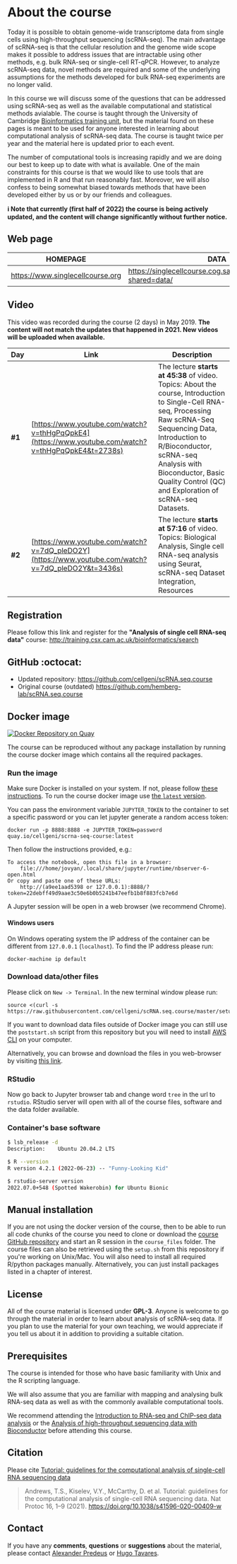 # About the course

Today it is possible to obtain genome-wide transcriptome data from single cells using high-throughput sequencing (scRNA-seq). The main advantage of scRNA-seq is that the cellular resolution and the genome wide scope makes it possible to address issues that are intractable using other methods, e.g. bulk RNA-seq or single-cell RT-qPCR. However, to analyze scRNA-seq data, novel methods are required and some of the underlying assumptions for the methods developed for bulk RNA-seq experiments are no longer valid.

In this course we will discuss some of the questions that can be addressed using scRNA-seq as well as the available computational and statistical methods avialable. The course is taught through the University of Cambridge <a href="http://training.csx.cam.ac.uk/bioinformatics/" target="blank">Bioinformatics training unit</a>, but the material found on these pages is meant to be used for anyone interested in learning about computational analysis of scRNA-seq data. The course is taught twice per year and the material here is updated prior to each event.

The number of computational tools is increasing rapidly and we are doing our best to keep up to date with what is available. One of the main constraints for this course is that we would like to use tools that are implemented in R and that run reasonably fast. Moreover, we will also confess to being somewhat biased towards methods that have been developed either by us or by our friends and colleagues. 

**:information_source: Note that currently (first half of 2022) the course is being actively updated, and the content will change significantly without further notice.**

## Web page

| HOMEPAGE | DATA |
| ------------- | ------------- |
| https://www.singlecellcourse.org  | https://singlecellcourse.cog.sanger.ac.uk/index.html?shared=data/  |

## Video

This video was recorded during the course (2 days) in May 2019. **The content will not match the updates that happened in 2021. New videos will be uploaded when available.**

| Day | Link | Description |
| ------------- | ------------- | ------------- |
| **#1** | [https://www.youtube.com/watch?v=thHgPqQpkE4](https://www.youtube.com/watch?v=thHgPqQpkE4&t=2738s) | The lecture **starts at 45:38** of video. Topics: About the course, Introduction to Single-Cell RNA-seq, Processing Raw scRNA-Seq Sequencing Data, Introduction to R/Bioconductor, scRNA-seq Analysis with Bioconductor, Basic Quality Control (QC) and Exploration of scRNA-seq Datasets. |
| **#2** | [https://www.youtube.com/watch?v=7dQ_pleDO2Y](https://www.youtube.com/watch?v=7dQ_pleDO2Y&t=3436s) | The lecture **starts at 57:16** of video. Topics: Biological Analysis, Single cell RNA-seq analysis using Seurat, scRNA-seq Dataset Integration, Resources |


## Registration  

Please follow this link and register for the __"Analysis of single cell RNA-seq data"__ course:
<a href="http://training.csx.cam.ac.uk/bioinformatics/search" target="blank">http://training.csx.cam.ac.uk/bioinformatics/search</a>

## GitHub :octocat:

- Updated repository: https://github.com/cellgeni/scRNA.seq.course
- Original course (outdated) https://github.com/hemberg-lab/scRNA.seq.course


## Docker image

[![Docker Repository on Quay](https://img.shields.io/badge/container-quay.io-brightgreen)](https://quay.io/repository/cellgeni/scrna-seq-course?tab=tags)

The course can be reproduced without any package installation by running the course docker image which contains all the required packages.

### Run the image
Make sure Docker is installed on your system. If not, please follow [these instructions](https://docs.docker.com/engine/installation/). To run the course docker image use [the `latest` version](https://quay.io/repository/cellgeni/scrna-seq-course?tab=tags). 

You can pass the environment variable `JUPYTER_TOKEN` to the container to set a specific password or you can let jupyter generate a random access token:

```
docker run -p 8888:8888 -e JUPYTER_TOKEN=password quay.io/cellgeni/scrna-seq-course:latest
```

Then follow the instructions provided, e.g.:
```
To access the notebook, open this file in a browser:
    file:///home/jovyan/.local/share/jupyter/runtime/nbserver-6-open.html
Or copy and paste one of these URLs:
    http://(a9ee1aad5398 or 127.0.0.1):8888/?token=22debff49d9aae3c50e6b0b5241b47eefb1b8f883fcb7e6d
```

A Jupyter session will be open in a web browser (we recommend Chrome).

#### Windows users

On Windows operating system the IP address of the container can be different from `127.0.0.1` (`localhost`). To find the IP address please run:
```
docker-machine ip default
```

### Download data/other files

Please click on `New -> Terminal`. In the new terminal window please run:
```
source <(curl -s https://raw.githubusercontent.com/cellgeni/scRNA.seq.course/master/setup.sh)
```

If you want to download data files outside of Docker image you can still use the `poststart.sh` script from this repository but you will need to install [AWS CLI](https://docs.aws.amazon.com/cli/latest/userguide/install-bundle.html) on your computer.

Alternatively, you can browse and download the files in you web-browser by visiting [this link](https://singlecellcourse.cog.sanger.ac.uk/index.html?shared=data/).

### RStudio

Now go back to Jupyter browser tab and change word `tree` in the url to `rstudio`. RStudio server will open with all of the course files, software and the data folder available.


### Container's base software
```bash
$ lsb_release -d
Description:    Ubuntu 20.04.2 LTS

$ R --version
R version 4.2.1 (2022-06-23) -- "Funny-Looking Kid"

$ rstudio-server version
2022.07.0+548 (Spotted Wakerobin) for Ubuntu Bionic
```

## Manual installation 

If you are not using the docker version of the course, then to be able to run all code chunks of the course you need to clone or download the [course GitHub repository](https://github.com/cellgeni/scRNA.seq.course) and start an R session in the `course_files` folder. The course files can also be retrieved using the `setup.sh` from this repository if you're working on Unix/Mac. You will also need to install all required R/python packages manually. Alternatively, you can just install packages listed in a chapter of interest.

## License
All of the course material is licensed under <b>GPL-3</b>. Anyone is welcome to go through the material in order to learn about analysis of scRNA-seq data. If you plan to use the material for your own teaching, we would appreciate if you tell us about it in addition to providing a suitable citation.

## Prerequisites

The course is intended for those who have basic familiarity with Unix and the R scripting language.

We will also assume that you are familiar with mapping and analysing bulk RNA-seq data as well as with the commonly available computational tools.

We recommend attending the [Introduction to RNA-seq and ChIP-seq data analysis](http://training.csx.cam.ac.uk/bioinformatics/search) or the [Analysis of high-throughput sequencing data with Bioconductor](http://training.csx.cam.ac.uk/bioinformatics/search) before attending this course.

## Citation

Please cite [Tutorial: guidelines for the computational analysis of single-cell RNA sequencing data](https://www.nature.com/articles/s41596-020-00409-w)
> Andrews, T.S., Kiselev, V.Y., McCarthy, D. et al. Tutorial: guidelines for the computational analysis of single-cell RNA sequencing data. Nat Protoc 16, 1–9 (2021). https://doi.org/10.1038/s41596-020-00409-w

## Contact

If you have any __comments__, __questions__ or __suggestions__ about the material, please contact <a href="mailto:predeus@gmail.com">Alexander Predeus</a> or <a href="mailto:hm533@cam.ac.uk">Hugo Tavares</a>.
